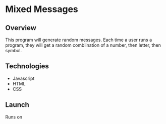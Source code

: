 # Mixed Messages

## Overview

This program will generate random messages. Each time a user runs a program, they will get a random combiination of a number, then letter, then symbol.

## Technologies

+ Javascript
+ HTML
+ CSS

## Launch

Runs on
